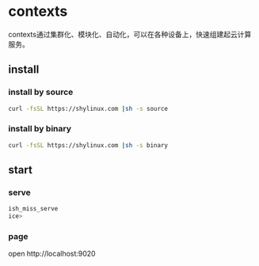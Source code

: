 # contexts

contexts通过集群化、模块化、自动化，可以在各种设备上，快速组建起云计算服务。

## install

### install by source
```sh
curl -fsSL https://shylinux.com |sh -s source
```

### install by binary
```sh
curl -fsSL https://shylinux.com |sh -s binary
```

## start

### serve
```sh
ish_miss_serve
ice>
```

### page
open http://localhost:9020

